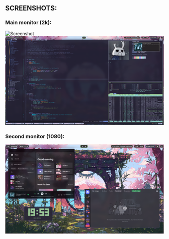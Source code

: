 ## SCREENSHOTS:
### Main monitor (2k):
![Screenshot](preview/preview_1a.png)
![Screenshot](preview/preview_1b.png)
### Second monitor (1080):
![Screenshot2](preview/preview_2.png)
